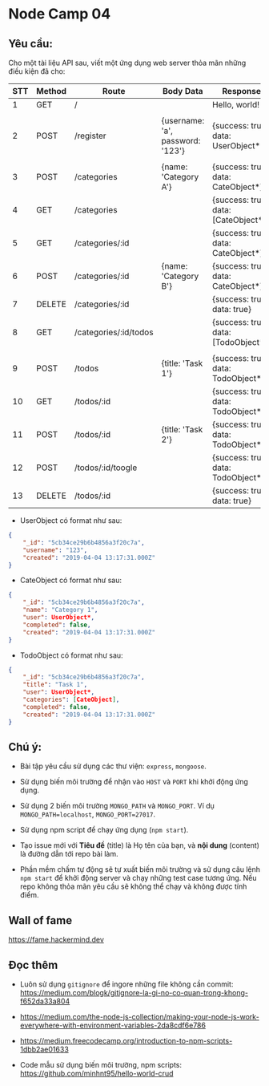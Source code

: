 # Node Camp 04

## Yêu cầu:

Cho một tài liệu API sau, viết một ứng dụng web server thỏa mãn những điều kiện đã cho:

| STT | Method | Route              | Body Data           |  Response                           |
|-----|--------|--------------------|---------------------|-------------------------------------|
| 1   | GET    |/                   |                     |Hello, world!                        |
|     |        |                    |                     |                                       |
| 2   | POST   |/register           |{username: 'a', password: '123'}      |{success: true, data: UserObject*}     |
|     |        |                    |                     |                                       |
| 3   | POST   |/categories         |{name: 'Category A'} |{success: true, data: CateObject*}     |
| 4   | GET    |/categories         |                     |{success: true, data: [CateObject*]}   |
| 5   | GET    |/categories/:id     |                     |{success: true, data: CateObject*}     |
| 6   | POST   |/categories/:id     |{name: 'Category B'} |{success: true, data: CateObject*}     |
| 7   | DELETE |/categories/:id     |                     |{success: true, data: true}            |
| 8   | GET    |/categories/:id/todos     |               |{success: true, data: [TodoObject*]}            |
|     |        |                    |                     |                                       |
| 9   | POST   |/todos              |{title: 'Task 1'}    |{success: true, data: TodoObject*}     |
| 10   | GET    |/todos/:id          |                     |{success: true, data: TodoObject*}     |                                   |
| 11  | POST   |/todos/:id          |{title: 'Task 2'}    |{success: true, data: TodoObject*}     |
| 12  | POST   |/todos/:id/toogle   |                     |{success: true, data: TodoObject*}     |
| 13  | DELETE |/todos/:id          |                     |{success: true, data: true}            |


- UserObject có format như sau:
```json
{
    "_id": "5cb34ce29b6b4856a3f20c7a",
    "username": "123",
    "created": "2019-04-04 13:17:31.000Z"
}
```

- CateObject có format như sau:
```json
{
    "_id": "5cb34ce29b6b4856a3f20c7a",
    "name": "Category 1",
    "user": UserObject*,
    "completed": false,
    "created": "2019-04-04 13:17:31.000Z"
}
```

- TodoObject có format như sau:
```json
{
    "_id": "5cb34ce29b6b4856a3f20c7a",
    "title": "Task 1",
    "user": UserObject*,
    "categories": [CateObject],
    "completed": false,
    "created": "2019-04-04 13:17:31.000Z"
}
```

## Chú ý:
 
- Bài tập yêu cầu sử dụng các thư viện: `express`, `mongoose`.

- Sử dụng biến môi trường để nhận vào `HOST` và `PORT` khi khởi động ứng dụng.

- Sử dụng 2 biến môi trường `MONGO_PATH` và `MONGO_PORT`. Ví dụ `MONGO_PATH=localhost`, `MONGO_PORT=27017`.

- Sử dụng npm script để chạy ứng dụng (`npm start`).

- Tạo issue mới với **Tiêu đề** (title) là Họ tên của bạn, và **nội dung** (content) là đường dẫn tới repo bài làm.

- Phần mềm chấm tự động sẽ tự xuất biến môi trường và sử dụng câu lệnh `npm start` để khởi động server và chạy những test case tương ứng. Nếu repo không thỏa mãn yêu cầu sẽ không thể chạy và không được tính điểm.

## Wall of fame

https://fame.hackermind.dev

## Đọc thêm

- Luôn sử dụng `gitignore` để ingore những file không cần commit: https://medium.com/blogk/gitignore-la-gi-no-co-quan-trong-khong-f652da33a804

- https://medium.com/the-node-js-collection/making-your-node-js-work-everywhere-with-environment-variables-2da8cdf6e786

- https://medium.freecodecamp.org/introduction-to-npm-scripts-1dbb2ae01633

- Code mẫu sử dụng biến môi trường, npm scripts: https://github.com/minhnt95/hello-world-crud


